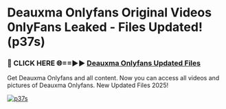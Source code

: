 # Deauxma Onlyfans Original Videos 0nlyFans Leaked - Files Updated! (p37s)

<h3>🔴 CLICK HERE 🌐==►► <a href="https://tinyurl.com/ehrbuxhb" rel="nofollow">Deauxma Onlyfans Updated Files</a></h3>

Get Deauxma Onlyfans and all content. Now you can access all videos and pictures of Deauxma Onlyfans. New Updated Files 2025!

[![p37s](https://i.imgur.com/lVYEuWS.gif)](https://tinyurl.com/ehrbuxhb)
